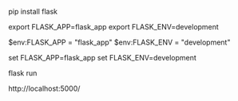 pip install flask

export FLASK_APP=flask_app
export FLASK_ENV=development

$env:FLASK_APP = "flask_app"
$env:FLASK_ENV = "development"


set FLASK_APP=flask_app
set FLASK_ENV=development

flask run

http://localhost:5000/
